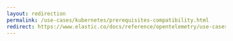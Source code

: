 ```yaml
---
layout: redirection
permalink: /use-cases/kubernetes/prerequisites-compatibility.html
redirect: https://www.elastic.co/docs/reference/opentelemetry/use-cases/kubernetes/prerequisites-compatibility
---
```

